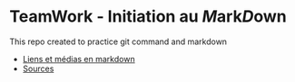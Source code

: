 # TeamWork - Initiation au *M*ark*D*own
This repo created to practice git command and markdown

* [Liens et médias en markdown](/medias.md)
* [Sources](/sources.md)
